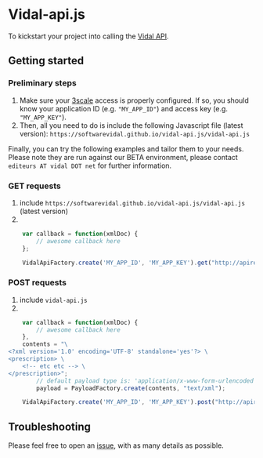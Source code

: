 # Vidal-api.js

To kickstart your project into calling the [Vidal API](https://vidal.3scale.net/docs/api_fr).

## Getting started

### Preliminary steps

 1. Make sure your [3scale](https://vidal.3scale.net/) access is properly configured. If so, you should know your application ID (e.g. `"MY_APP_ID"`) and access key (e.g. `"MY_APP_KEY"`).
 1. Then, all you need to do is include the following Javascript file (latest version): `https://softwarevidal.github.io/vidal-api.js/vidal-api.js`

Finally, you can try the following examples and tailor them to your needs.
Please note they are run against our BETA environment, please contact `editeurs AT vidal DOT net` for further information.

### GET requests

 1. include `https://softwarevidal.github.io/vidal-api.js/vidal-api.js` (latest version)
 2. 
```javascript
	var callback = function(xmlDoc) {
		// awesome callback here
	};

	VidalApiFactory.create('MY_APP_ID', 'MY_APP_KEY').get("http://apirest-beta.vidal.fr/rest/api/molecules?startwith=a", callback);
```

### POST requests

 1. include `vidal-api.js`
 2.
```javascript
	var callback = function(xmlDoc) {
		// awesome callback here
	},
	contents = "\
<?xml version='1.0' encoding='UTF-8' standalone='yes'?> \
<prescription> \
	<!-- etc etc --> \
</prescription>";
		// default payload type is: 'application/x-www-form-urlencoded'
		payload = PayloadFactory.create(contents, "text/xml");

	VidalApiFactory.create('MY_APP_ID', 'MY_APP_KEY').post("http://apirest-beta.vidal.fr/rest/api/alerts", callback, payload);
```

## Troubleshooting

Please feel free to open an [issue](https://github.com/softwarevidal/vidal-api.js/issues), with as many details as possible.
